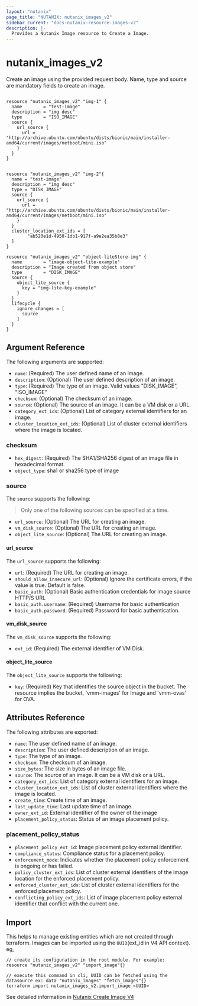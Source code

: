 ```yaml
---
layout: "nutanix"
page_title: "NUTANIX: nutanix_images_v2"
sidebar_current: "docs-nutanix-resource-images-v2"
description: |-
  Provides a Nutanix Image resource to Create a Image.
---
```


# nutanix_images_v2

Create an image using the provided request body. Name, type and source are mandatory fields to create an image.

```hcl

resource "nutanix_images_v2" "img-1" {
  name        = "test-image"
  description = "img desc"
  type        = "ISO_IMAGE"
  source {
    url_source {
      url = "http://archive.ubuntu.com/ubuntu/dists/bionic/main/installer-amd64/current/images/netboot/mini.iso"
    }
  }
}


resource "nutanix_images_v2" "img-2"{
  name = "test-image"
  description = "img desc"
  type = "DISK_IMAGE"
  source {
    url_source {
      url = "http://archive.ubuntu.com/ubuntu/dists/bionic/main/installer-amd64/current/images/netboot/mini.iso"
    }
  }
  cluster_location_ext_ids = [
        "ab520e1d-4950-1db1-917f-a9e2ea35b8e3"
  ]
}

resource "nutanix_images_v2" "object-liteStore-img" {
  name        = "image-object-lite-example"
  description = "Image created from object store"
  type        = "DISK_IMAGE"
  source {
    object_lite_source {
      key = "img-lite-key-example"
    }
  }
  lifecycle {
    ignore_changes = [
      source
    ]
  }
}
```

## Argument Reference

The following arguments are supported:

- `name`: (Required) The user defined name of an image.
- `description`: (Optional) The user defined description of an image.
- `type`: (Required) The type of an image. Valid values "DISK_IMAGE", "ISO_IMAGE"
- `checksum`: (Optional) The checksum of an image.
- `source`: (Optional) The source of an image. It can be a VM disk or a URL.
- `category_ext_ids`: (Optional) List of category external identifiers for an image.
- `cluster_location_ext_ids`: (Optional) List of cluster external identifiers where the image is located.

### checksum

- `hex_digest`: (Required) The SHA1/SHA256 digest of an image file in hexadecimal format.
- `object_type`: sha1 or sha256 type of image

### source
The `source` supports the following:
> Only one of the following sources can be specified at a time.

- `url_source`: (Optional) The URL for creating an image.
- `vm_disk_source`: (Optional) The URL for creating an image.
- `object_lite_source`: (Optional) The URL for creating an image.


#### url_source
The `url_source` supports the following:

- `url`: (Required) The URL for creating an image.
- `should_allow_insecure_url`: (Optional) Ignore the certificate errors, if the value is true. Default is false.
- `basic_auth`: (Optional) Basic authentication credentials for image source HTTP/S URL
- `basic_auth.username`: (Required) Username for basic authentication
- `basic_auth.password`: (Required) Password for basic authentication.

#### vm_disk_source
The `vm_disk_source` supports the following:

- `ext_id`: (Required) The external identifier of VM Disk.

#### object_lite_source
The `object_lite_source` supports the following:

- `key`: (Required) Key that identifies the source object in the bucket. The resource implies the bucket, 'vmm-images' for Image and 'vmm-ovas' for OVA.

## Attributes Reference

The following attributes are exported:

- `name`: The user defined name of an image.
- `description`: The user defined description of an image.
- `type`: The type of an image.
- `checksum`: The checksum of an image.
- `size_bytes`: The size in bytes of an image file.
- `source`: The source of an image. It can be a VM disk or a URL.
- `category_ext_ids`: List of category external identifiers for an image.
- `cluster_location_ext_ids`: List of cluster external identifiers where the image is located.
- `create_time`: Create time of an image.
- `last_update_time`: Last update time of an image.
- `owner_ext_id`: External identifier of the owner of the image
- `placement_policy_status`: Status of an image placement policy.

### placement_policy_status

- `placement_policy_ext_id`: Image placement policy external identifier.
- `compliance_status`: Compliance status for a placement policy.
- `enforcement_mode`: Indicates whether the placement policy enforcement is ongoing or has failed.
- `policy_cluster_ext_ids`: List of cluster external identifiers of the image location for the enforced placement policy.
- `enforced_cluster_ext_ids`: List of cluster external identifiers for the enforced placement policy.
- `conflicting_policy_ext_ids`: List of image placement policy external identifier that conflict with the current one.

## Import

This helps to manage existing entities which are not created through terraform. Images can be imported using the `UUID`(ext_id in V4 API context).  eg,
```hcl
// create its configuration in the root module. For example:
resource "nutanix_images_v2" "import_image"{}

// execute this command in cli, UUID can be fetched using the datasource ex: data "nutanix_images" "fetch_images"{}
terraform import nutanix_images_v2.import_image <UUID>
```

See detailed information in [Nutanix Create Image V4](https://developers.nutanix.com/api-reference?namespace=vmm&version=v4.0#tag/Images/operation/createImage)
